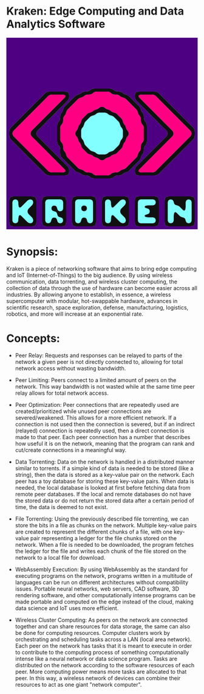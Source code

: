 # Kraken: Edge Computing and Data Analytics Software

![Kraken Logo](https://github.com/highboi/kraken/blob/master/kraken_logo_blue.png)

# Synopsis:

Kraken is a piece of networking software that aims to bring edge computing and IoT (Internet-of-Things) to the big audience. By using wireless communication, data torrenting, and
wireless cluster computing, the collection of data through the use of hardware can become easier across all industries. By allowing anyone to establish, in essence, a wireless
supercomputer with modular, hot-swappable hardware, advances in scientific research, space exploration, defense, manufacturing, logistics, robotics, and more will increase at
an exponential rate.

# Concepts:

- Peer Relay:
Requests and responses can be relayed to parts of the network a given peer is not directly connected to, allowing for total network access without wasting bandwidth.

- Peer Limiting:
Peers connect to a limited amount of peers on the network. This way bandwidth is not wasted while at the same time peer relay allows for total network access.

- Peer Optimization:
Peer connections that are repeatedly used are created/prioritized while unused peer connections are severed/weakened. This allows for a more efficient network. If a connection
is not used then the connection is severed, but if an indirect (relayed) connection is repeatedly used, then a direct connection is made to that peer. Each peer connection
has a number that describes how useful it is on the network, meaning that the program can rank and cut/create connections in a meaningful way.

- Data Torrenting:
Data on the network is handled in a distributed manner similar to torrents. If a simple kind of data is needed to be stored (like a string), then the data is stored as a key-value
pair on the network. Each peer has a toy database for storing these key-value pairs. When data is needed, the local database is looked at first before fetching data from remote
peer databases. If the local and remote databases do not have the stored data or do not return the stored data after a certain period of time, the data is deemed to not exist.

- File Torrenting:
Using the previously described file torrenting, we can store the bits in a file as chunks on the network. Multiple key-value pairs are created to represent the different chunks of
a file, with one key-value pair representing a ledger for the file chunks stored on the network. When a file is needed to be downloaded, the program fetches the ledger for the file
and writes each chunk of the file stored on the network to a local file for download.

- WebAssembly Execution:
By using WebAssembly as the standard for executing programs on the network, programs written in a multitude of languages can be run on different architectures without compatibility
issues. Portable neural networks, web servers, CAD software, 3D rendering software, and other computationally intense programs can be made portable and computed on the edge instead
of the cloud, making data science and IoT uses more efficient.

- Wireless Cluster Computing:
As peers on the network are connected together and can share resources for data storage, the same can also be done for computing resources. Computer clusters work by orchestrating
and scheduling tasks across a LAN (local area network). Each peer on the network has tasks that it is meant to execute in order to contribute to the computing process of something
computationally intense like a neural network or data science program. Tasks are distributed on the network according to the software resources of each peer. More computing power
means more tasks are allocated to that peer. In this way, a wireless network of devices can combine their resources to act as one giant "network computer".
